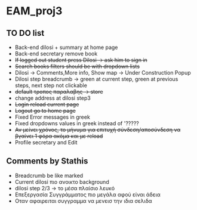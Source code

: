 # EAM_proj3

## TO DO list

* Back-end dilosi + summary at home page
* Back-end secretary remove book
* ~~If logged out student press Dilosi -> ask him to sign in~~
* ~~Search books filters should be with dropdown lists~~
* Dilosi -> Comments,More info, Show map -> Under Construction Popup
* Dilosi step breadcrumb -> green at current step, green at previous steps, next step not clickable
* ~~default τροπος παραλαβης -> store~~
* change address at dilosi step3
* ~~Login reload current page~~
* ~~Logout go to home page~~
* Fixed Error messages in greek
* Fixed dropdowns values in greek instead of '?????
* ~~Αν μείνει χρόνος, το μήνυμα για επιτυχή σύνδεση/αποσύνδεση να βγαίνει 1 φόρα ακόμα και με reload~~
* Profile secretary and Edit

## Comments by Stathis

* Breadcrumb be like marked
* Current dilosi πιο ανοικτο background
* dilosi step 2/3 -> το μέσα πλαίσιο λευκό
* Επεξεργασία Συγγράμματος πιο μεγάλα αφού είναι άδεια
* Οταν αφαιρειται συγγραμμα να μενεισ την ιδια σελιδα
